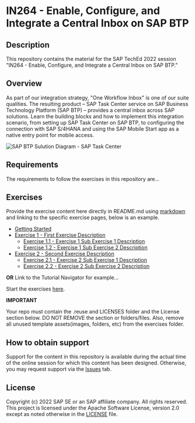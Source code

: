 # IN264 - Enable, Configure, and Integrate a Central Inbox on SAP BTP

## Description

This repository contains the material for the SAP TechEd 2022 session "IN264 - Enable, Configure, and Integrate a Central Inbox on SAP BTP."

## Overview

As part of our integration strategy, "One Workflow Inbox" is one of our suite qualities. The resulting product – SAP Task Center service on SAP Business Technology Platform (SAP BTP) – provides a central inbox across SAP solutions. Learn the building blocks and how to implement this integration scenario, from setting up SAP Task Center on SAP BTP, to configuring the connection with SAP S/4HANA and using the SAP Mobile Start app as a native entry point for mobile access. 

![SAP BTP Sulution Diagram - SAP Task Center](images/taskcenter_btp_sol_diagr.draw.io)

## Requirements

The requirements to follow the exercises in this repository are...

## Exercises

Provide the exercise content here directly in README.md using [markdown](https://guides.github.com/features/mastering-markdown/) and linking to the specific exercise pages, below is an example.

- [Getting Started](exercises/ex0/)
- [Exercise 1 - First Exercise Description](exercises/ex1/)
    - [Exercise 1.1 - Exercise 1 Sub Exercise 1 Description](exercises/ex1#exercise-11-sub-exercise-1-description)
    - [Exercise 1.2 - Exercise 1 Sub Exercise 2 Description](exercises/ex1#exercise-12-sub-exercise-2-description)
- [Exercise 2 - Second Exercise Description](exercises/ex2/)
    - [Exercise 2.1 - Exercise 2 Sub Exercise 1 Description](exercises/ex2#exercise-21-sub-exercise-1-description)
    - [Exercise 2.2 - Exercise 2 Sub Exercise 2 Description](exercises/ex2#exercise-22-sub-exercise-2-description)

  
**OR** Link to the Tutorial Navigator for example...

Start the exercises [here](https://developers.sap.com/tutorials/abap-environment-trial-onboarding.html).

**IMPORTANT**

Your repo must contain the .reuse and LICENSES folder and the License section below. DO NOT REMOVE the section or folders/files. Also, remove all unused template assets(images, folders, etc) from the exercises folder. 

## How to obtain support

Support for the content in this repository is available during the actual time of the online session for which this content has been designed. Otherwise, you may request support via the [Issues](../../issues) tab.

## License
Copyright (c) 2022 SAP SE or an SAP affiliate company. All rights reserved. This project is licensed under the Apache Software License, version 2.0 except as noted otherwise in the [LICENSE](LICENSES/Apache-2.0.txt) file.

